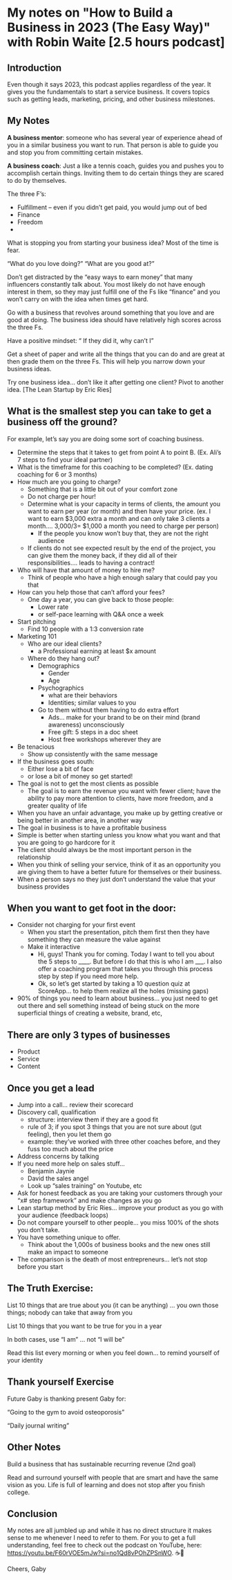 # My notes on "How to Build a Business in 2023 (The Easy Way)" with Robin Waite [2.5 hours podcast]

## Introduction
Even though it says 2023, this podcast applies regardless of the year. It gives you the fundamentals to start a service business. It covers topics such as getting leads, marketing, pricing, and other business milestones.

## My Notes
**A business mentor**: someone who has several year of experience ahead of you in a similar business you want to run. That person is able to guide you and stop you from committing certain mistakes.

**A business coach**: Just a like a tennis coach, guides you and pushes you to accomplish certain things. Inviting them to do certain things they are scared to do by themselves.

The three F’s:

- Fulfillment – even if you didn’t get paid, you would jump out of bed
- Finance
- Freedom
- 
What is stopping you from starting your business idea? Most of the time is fear.

“What do you love doing?” “What are you good at?”

Don’t get distracted by the “easy ways to earn money” that many influencers constantly talk about. You most likely do not have enough interest in them, so they may just fulfill one of the Fs like “finance” and you won’t carry on with the idea when times get hard.

Go with a business that revolves around something that you love and are good at doing. The business idea should have relatively high scores across the three Fs.

Have a positive mindset: “ If they did it, why can’t I”

Get a sheet of paper and write all the things that you can do and are great at then grade them on the three Fs. This will help you narrow down your business ideas.

Try one business idea… don’t like it after getting one client? Pivot to another idea. [The Lean Startup by Eric Ries]

##  What is the smallest step you can take to get a business off the ground?

For example, let’s say you are doing some sort of coaching business.

- Determine the steps that it takes to get from point A to point B. (Ex. Ali’s 7 steps to find your ideal partner)
- What is the timeframe for this coaching to be completed? (Ex. dating coaching for 6 or 3 months)
- How much are you going to charge?
  - Something that is a little bit out of your comfort zone
  - Do not charge per hour!
  - Determine what is your capacity in terms of clients, the amount you want to earn per year (or month) and then have your price. (ex. I want to earn $3,000 extra a month and can only take 3 clients a month…. 3,000/3= $1,000 a month you need to charge per person)
    - If the people you know won’t buy that, they are not the right audience
  - If clients do not see expected result by the end of the project, you can give them the money back, if they did all of their responsibilities…. leads to having a contract!
- Who will have that amount of money to hire me?
    - Think of people who have a high enough salary that could pay you that
- How can you help those that can’t afford your fees?
  - One day a year, you can give back to those people:
    - Lower rate
    - or self-pace learning with Q&A once a week
- Start pitching
  - Find 10 people with a 1:3 conversion rate
- Marketing 101
  - Who are our ideal clients?
    - a Professional earning at least $x amount
  - Where do they hang out?
    - Demographics
      - Gender
      - Age
    - Psychographics
      - what are their behaviors
      - Identities; similar values to you
    - Go to them without them having to do extra effort
      - Ads… make for your brand to be on their mind (brand awareness) unconsciously
      - Free gift: 5 steps in a doc sheet
      - Host free workshops wherever they are
- Be tenacious
    - Show up consistently with the same message
- If the business goes south:
  - Either lose a bit of face
  - or lose a bit of money so get started!
- The goal is not to get the most clients as possible
    - The goal is to earn the revenue you want with fewer client; have the ability to pay more attention to clients, have more freedom, and a greater quality of life
- When you have an unfair advantage, you make up by getting creative or being better in another area, in another way
- The goal in business is to have a profitable business
- Simple is better when starting unless you know what you want and that you are going to go hardcore for it
- The client should always be the most important person in the relationship
- When you think of selling your service, think of it as an opportunity you are giving them to have a better future for themselves or their business.
- When a person says no they just don’t understand the value that your business provides

## When you want to get foot in the door:

- Consider not charging for your first event
  - When you start the presentation, pitch them first then they have something they can measure the value against
  - Make it interactive
    - Hi, guys! Thank you for coming. Today I want to tell you about the 5 steps to ____. But before I do that this is who I am ___. I also offer a coaching program that takes you through this process step by step if you need more help.
    - Ok, so let’s get started by taking a 10 question quiz at ScoreApp… to help them realize all the holes (missing gaps)
- 90% of things you need to learn about business… you just need to get out there and sell something instead of being stuck on the more superficial things of creating a website, brand, etc,

## There are only 3 types of businesses

- Product
- Service
- Content

## Once you get a lead

- Jump into a call… review their scorecard
- Discovery call, qualification
  - structure: interview them if they are a good fit
  - rule of 3; if you spot 3 things that you are not sure about (gut feeling), then you let them go
  - example: they’ve worked with three other coaches before, and they fuss too much about the price
- Address concerns by talking
- If you need more help on sales stuff…
  - Benjamin Jaynie
  - David the sales angel
  - Look up “sales training” on Youtube, etc
- Ask for honest feedback as you are taking your customers through your “x# step framework” and make changes as you go
- Lean startup method by Eric Ries… improve your product as you go with your audience (feedback loops)
- Do not compare yourself to other people… you miss 100% of the shots you don’t take.
- You have something unique to offer.
  - Think about the 1,000s of business books and the new ones still make an impact to someone
- The comparison is the death of most entrepreneurs… let’s not stop before you start

## The Truth Exercise:

List 10 things that are true about you (it can be anything) … you own those things; nobody can take that away from you

List 10 things that you want to be true for you in a year

In both cases, use “I am” … not “I will be”

Read this list every morning or when you feel down… to remind yourself of your identity

## Thank yourself Exercise

Future Gaby is thanking present Gaby for:

“Going to the gym to avoid osteoporosis”

“Daily journal writing”

## Other Notes

Build a business that has sustainable recurring revenue (2nd goal)

Read and surround yourself with people that are smart and have the same vision as you. Life is full of learning and does not stop after you finish college.

## Conclusion
My notes are all jumbled up and while it has no direct structure it makes sense to me whenever I need to refer to them. For you to get a full understanding, feel free to check out the podcast on YouTube, here: https://youtu.be/F60rVOE5mJw?si=no1Qd8vPOhZPSnWO. ☕🍩

Cheers,
Gaby

